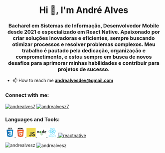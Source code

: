 <!-- ### Hi there 👋
**andrealvesz/andrealvesz** is a ✨ _special_ ✨ repository because its `README.md` (this file) appears on your GitHub profile.

Here are some ideas to get you started:

- 🔭 I’m currently working on ...
- 🌱 I’m currently learning ...
- 👯 I’m looking to collaborate on ...
- 🤔 I’m looking for help with ...
- 💬 Ask me about ...
- 📫 How to reach me: ...
- 😄 Pronouns: ...
- ⚡ Fun fact: ...
-->

<h1 align="center">Hi 👋, I'm André Alves</h1>
<h3 align="center">Bacharel em Sistemas de Informação, Desenvolvedor Mobile desde 2021 e especializado em React Native. Apaixonado por criar soluções inovadoras e eficientes, sempre buscando otimizar processos e resolver problemas complexos. Meu trabalho é pautado pela dedicação, organização e comprometimento, e estou sempre em busca de novos desafios para aprimorar minhas habilidades e contribuir para projetos de sucesso. </h3>

- 📫 How to reach me **andrealvesdev@gmail.com**

<h3 align="left">Connect with me:</h3>
<p align="left">
<a href="https://linkedin.com/in/andrealves7" target="blank"><img align="center" src="https://cdn.jsdelivr.net/npm/simple-icons@3.0.1/icons/linkedin.svg" alt="andrealves7" height="30" width="40" /></a>
<a href="https://instagram.com/andrealvesz7" target="blank"><img align="center" src="https://cdn.jsdelivr.net/npm/simple-icons@3.0.1/icons/instagram.svg" alt="andrealvesz7" height="30" width="40" /></a>
</p>

<h3 align="left">Languages and Tools:</h3>
<p align="left"> <a href="https://www.w3schools.com/css/" target="_blank"> <img src="https://raw.githubusercontent.com/devicons/devicon/master/icons/css3/css3-original-wordmark.svg" alt="css3" width="30" height="30"/> </a> <a href="https://www.w3.org/html/" target="_blank"> <img src="https://raw.githubusercontent.com/devicons/devicon/master/icons/html5/html5-original-wordmark.svg" alt="html5" width="30" height="30"/> </a> <a href="https://developer.mozilla.org/en-US/docs/Web/JavaScript" target="_blank"> <img src="https://raw.githubusercontent.com/devicons/devicon/master/icons/javascript/javascript-original.svg" alt="javascript" width="30" height="30"/> </a> <a href="https://nodejs.org" target="_blank"> <img src="https://raw.githubusercontent.com/devicons/devicon/master/icons/nodejs/nodejs-original-wordmark.svg" alt="nodejs" width="30" height="30"/> </a> <a href="https://reactjs.org/" target="_blank"> <img src="https://raw.githubusercontent.com/devicons/devicon/master/icons/react/react-original-wordmark.svg" alt="react" width="30" height="30"/> </a> <a href="https://reactnative.dev/" target="_blank"> <img src="https://reactnative.dev/img/header_logo.svg" alt="reactnative" width="30" height="30"/> </a> </p>


<p><img align="left" src="https://github-readme-stats.vercel.app/api/top-langs?username=andrealvesz&show_icons=true&locale=en&layout=compact&theme=radical" alt="andrealvesz" /></p>

<p>&nbsp;<img align="center" height="193" width="485" src="https://github-readme-stats.vercel.app/api?username=andrealvesz&show_icons=true&locale=en&theme=radical" alt="andrealvesz" /></p>
